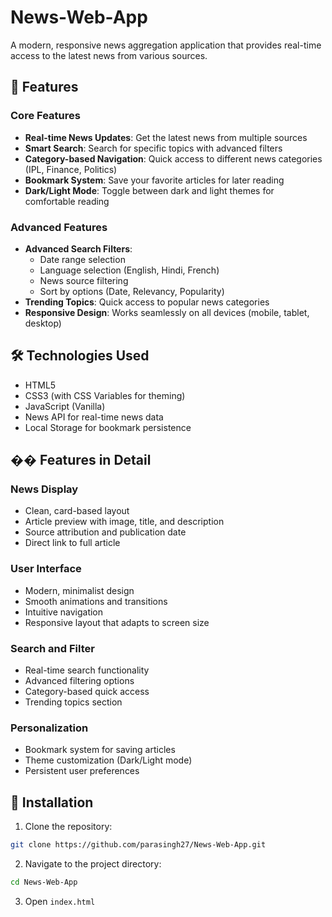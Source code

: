 # News-Web-App

A modern, responsive news aggregation application that provides real-time access to the latest news from various sources.

## 🌟 Features

### Core Features
- **Real-time News Updates**: Get the latest news from multiple sources
- **Smart Search**: Search for specific topics with advanced filters
- **Category-based Navigation**: Quick access to different news categories (IPL, Finance, Politics)
- **Bookmark System**: Save your favorite articles for later reading
- **Dark/Light Mode**: Toggle between dark and light themes for comfortable reading

### Advanced Features
- **Advanced Search Filters**:
  - Date range selection
  - Language selection (English, Hindi, French)
  - News source filtering
  - Sort by options (Date, Relevancy, Popularity)
- **Trending Topics**: Quick access to popular news categories
- **Responsive Design**: Works seamlessly on all devices (mobile, tablet, desktop)

## 🛠️ Technologies Used

- HTML5
- CSS3 (with CSS Variables for theming)
- JavaScript (Vanilla)
- News API for real-time news data
- Local Storage for bookmark persistence

## �� Features in Detail

### News Display
- Clean, card-based layout
- Article preview with image, title, and description
- Source attribution and publication date
- Direct link to full article

### User Interface
- Modern, minimalist design
- Smooth animations and transitions
- Intuitive navigation
- Responsive layout that adapts to screen size

### Search and Filter
- Real-time search functionality
- Advanced filtering options
- Category-based quick access
- Trending topics section

### Personalization
- Bookmark system for saving articles
- Theme customization (Dark/Light mode)
- Persistent user preferences

## 🔧 Installation

1. Clone the repository:
```bash
git clone https://github.com/parasingh27/News-Web-App.git
```

2. Navigate to the project directory:
```bash
cd News-Web-App
```

3. Open `index.html`
